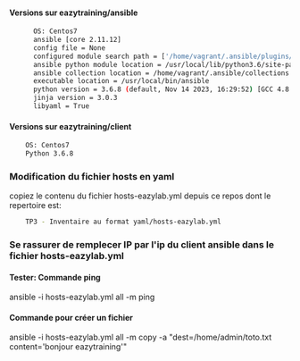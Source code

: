 #### Versions sur eazytraining/ansible
```bash
      OS: Centos7
      ansible [core 2.11.12]
      config file = None
      configured module search path = ['/home/vagrant/.ansible/plugins/modules', '/usr/share/ansible/plugins/modules']
      ansible python module location = /usr/local/lib/python3.6/site-packages/ansible
      ansible collection location = /home/vagrant/.ansible/collections:/usr/share/ansible/collections
      executable location = /usr/local/bin/ansible
      python version = 3.6.8 (default, Nov 14 2023, 16:29:52) [GCC 4.8.5 20150623 (Red Hat 4.8.5-44)]
      jinja version = 3.0.3
      libyaml = True
```
  
#### Versions sur eazytraining/client
```bash
    OS: Centos7
    Python 3.6.8
```

### Modification du fichier hosts en yaml

copiez le contenu du fichier hosts-eazylab.yml depuis ce repos dont le repertoire est:

```bash
    TP3 - Inventaire au format yaml/hosts-eazylab.yml
```

### Se rassurer de remplecer IP par l'ip du client ansible dans le fichier hosts-eazylab.yml

#### Tester: Commande ping

ansible -i hosts-eazylab.yml all -m ping
 
#### Commande pour créer un fichier

ansible -i hosts-eazylab.yml all -m copy -a "dest=/home/admin/toto.txt content='bonjour eazytraining'"
